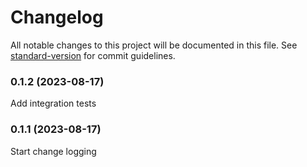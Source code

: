 # Changelog

All notable changes to this project will be documented in this file. See [standard-version](https://github.com/conventional-changelog/standard-version) for commit guidelines.

### 0.1.2 (2023-08-17)

Add integration tests

### 0.1.1 (2023-08-17)

Start change logging
